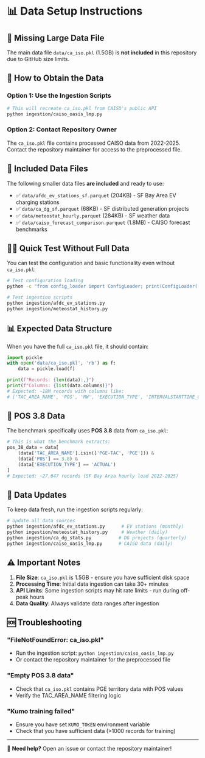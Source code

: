 # 📊 Data Setup Instructions

## 🚨 **Missing Large Data File**

The main data file `data/ca_iso.pkl` (1.5GB) is **not included** in this repository due to GitHub size limits.

## 🔧 **How to Obtain the Data**

### **Option 1: Use the Ingestion Scripts**
```bash
# This will recreate ca_iso.pkl from CAISO's public API
python ingestion/caiso_oasis_lmp.py
```

### **Option 2: Contact Repository Owner**
The `ca_iso.pkl` file contains processed CAISO data from 2022-2025. Contact the repository maintainer for access to the preprocessed file.

## 📁 **Included Data Files**

The following smaller data files **are included** and ready to use:

- ✅ `data/afdc_ev_stations_sf.parquet` (204KB) - SF Bay Area EV charging stations
- ✅ `data/ca_dg_sf.parquet` (68KB) - SF distributed generation projects  
- ✅ `data/meteostat_hourly.parquet` (284KB) - SF weather data
- ✅ `data/caiso_forecast_comparison.parquet` (1.8MB) - CAISO forecast benchmarks

## 🏃‍♂️ **Quick Test Without Full Data**

You can test the configuration and basic functionality even without `ca_iso.pkl`:

```bash
# Test configuration loading
python -c "from config_loader import ConfigLoader; print(ConfigLoader('config.yaml').get_config_summary())"

# Test ingestion scripts
python ingestion/afdc_ev_stations.py
python ingestion/meteostat_history.py
```

## 📊 **Expected Data Structure**

When you have the full `ca_iso.pkl` file, it should contain:

```python
import pickle
with open('data/ca_iso.pkl', 'rb') as f:
    data = pickle.load(f)

print(f"Records: {len(data):,}")
print(f"Columns: {list(data.columns)}")
# Expected: ~18M records with columns like:
# ['TAC_AREA_NAME', 'POS', 'MW', 'EXECUTION_TYPE', 'INTERVALSTARTTIME_GMT']
```

## 🎯 **POS 3.8 Data**

The benchmark specifically uses **POS 3.8** data from `ca_iso.pkl`:

```python
# This is what the benchmark extracts:
pos_38_data = data[
    (data['TAC_AREA_NAME'].isin(['PGE-TAC', 'PGE'])) &
    (data['POS'] == 3.8) &
    (data['EXECUTION_TYPE'] == 'ACTUAL')
]
# Expected: ~27,047 records (SF Bay Area hourly load 2022-2025)
```

## 🔄 **Data Updates**

To keep data fresh, run the ingestion scripts regularly:

```bash
# Update all data sources
python ingestion/afdc_ev_stations.py      # EV stations (monthly)
python ingestion/meteostat_history.py     # Weather (daily)
python ingestion/ca_dg_stats.py          # DG projects (quarterly)
python ingestion/caiso_oasis_lmp.py      # CAISO data (daily)
```

## ⚠️ **Important Notes**

1. **File Size**: `ca_iso.pkl` is 1.5GB - ensure you have sufficient disk space
2. **Processing Time**: Initial data ingestion can take 30+ minutes
3. **API Limits**: Some ingestion scripts may hit rate limits - run during off-peak hours
4. **Data Quality**: Always validate data ranges after ingestion

## 🆘 **Troubleshooting**

### **"FileNotFoundError: ca_iso.pkl"**
- Run the ingestion script: `python ingestion/caiso_oasis_lmp.py`
- Or contact the repository maintainer for the preprocessed file

### **"Empty POS 3.8 data"**
- Check that `ca_iso.pkl` contains PGE territory data with POS values
- Verify the TAC_AREA_NAME filtering logic

### **"Kumo training failed"**
- Ensure you have set `KUMO_TOKEN` environment variable
- Check that you have sufficient data (>1000 records for training)

---

📧 **Need help?** Open an issue or contact the repository maintainer!

